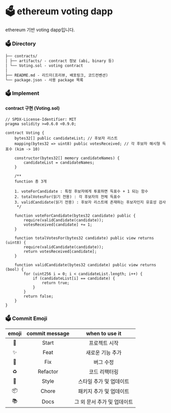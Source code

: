 # 🗳 ethereum voting dapp

ethereum 기반 voting dapp입니다.

### 🗳 Directory

```markdown
├── contracts/
│ ├── artifacts/ - contract 정보 (abi, binary 등)
│ └── Voting.sol - voting contract
│
├── README.md - 리드미(프리뷰, 배포링크, 코드컨벤션)
└── package.json - 사용 package 목록
```

### 🗳 Implement

#### contract 구현 (Voting.sol)

```solidity
// SPDX-License-Identifier: MIT
pragma solidity >=0.6.0 <0.9.0;

contract Voting {
    bytes32[] public candidateList; // 후보자 리스트
    mapping(bytes32 => uint8) public votesReceived; // 각 후보자 해시형 득표수 (kim -> 10)

    constructor(bytes32[] memory candidateNames) {
        candidateList = candidateNames;
    }

    /**
    function 총 3개

    1. voteForCandidate : 특정 후보자에게 투표하면 득표수 + 1 되는 함수
    2. totalVotesFor(읽기 전용) : 각 후보자의 전체 득표수
    3. validCandidate(읽기 전용) : 후보자 리스트에 존재하는 후보자인지 유효성 검사
     */

    function voteForCandidate(bytes32 candidate) public {
        require(validCandidate(candidate));
        votesReceived[candidate] += 1;
    }

    function totalVotesFor(bytes32 candidate) public view returns (uint8) {
        require(validCandidate(candidate));
        return votesReceived[candidate];
    }

    function validCandidate(bytes32 candidate) public view returns (bool) {
        for (uint256 i = 0; i < candidateList.length; i++) {
            if (candidateList[i] == candidate) {
                return true;
            }
        }
        return false;
    }
}
```

### 🗳 Commit Emoji

|   emoji    | commit message |       when to use it        |
| :--------: | :------------: | :-------------------------: |
|   :tada:   |     Start      |        프로젝트 시작        |
| :sparkles: |      Feat      |      새로운 기능 추가       |
|   :bug:    |      Fix       |          버그 수정          |
| :recycle:  |    Refactor    |        코드 리팩터링        |
| :lipstick: |     Style      |   스타일 추가 및 업데이트   |
| :package:  |     Chore      |   패키지 추가 및 업데이트   |
|  :books:   |      Docs      | 그 외 문서 추가 및 업데이트 |

### <br/>

###
